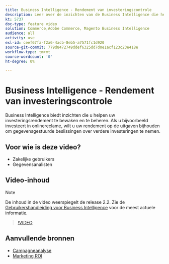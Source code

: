 ```yaml
---
title: Business Intelligence - Rendement van investeringscontrole
description: Leer over de inzichten van de Business Intelligence die helpen uw rendement van investering volgen.
kt: 5737
doc-type: feature video
solution: Commerce,Adobe Commerce, Magento Business Intelligence
audience: all
activity: use
exl-id: ceef67fa-f2a6-4acb-8eb5-a7571fc1d920
source-git-commit: 779d8472749ddef6325dd7d0e1acf123c23e418e
workflow-type: tm+mt
source-wordcount: '0'
ht-degree: 0%

---
```


# Business Intelligence - Rendement van investeringscontrole

Business Intelligence biedt inzichten die u helpen uw investeringsrendement te bewaken en te beheren. Als u bijvoorbeeld investeert in onlinereclame, wilt u uw rendement op de uitgaven bijhouden om gegevensgestuurde beslissingen over verdere investeringen te nemen.

## Voor wie is deze video?

- Zakelijke gebruikers
- Gegevensanalisten

## Video-inhoud

>[!NOTE]
>
>De inhoud in de video weerspiegelt de release 2.2. Zie de [Gebruikershandleiding voor Business Intelligence](https://docs.magento.com/mbi/) voor de meest actuele informatie.

>[!VIDEO](https://video.tv.adobe.com/v/35991?quality=12&learn=on)

## Aanvullende bronnen

- [Campagneanalyse](https://docs.magento.com/mbi/data-analyst/analysis/camp-analysis.html)
- [Marketing ROI](https://docs.magento.com/mbi/data-analyst/analysis/marketing-roi.html)
